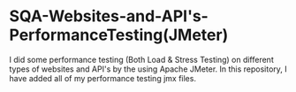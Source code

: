 # SQA-Websites-and-API's-PerformanceTesting(JMeter)
I did some performance testing (Both Load & Stress Testing) on different types of websites and API's by the using Apache JMeter. In this repository, I have added all of my performance testing jmx files.  
